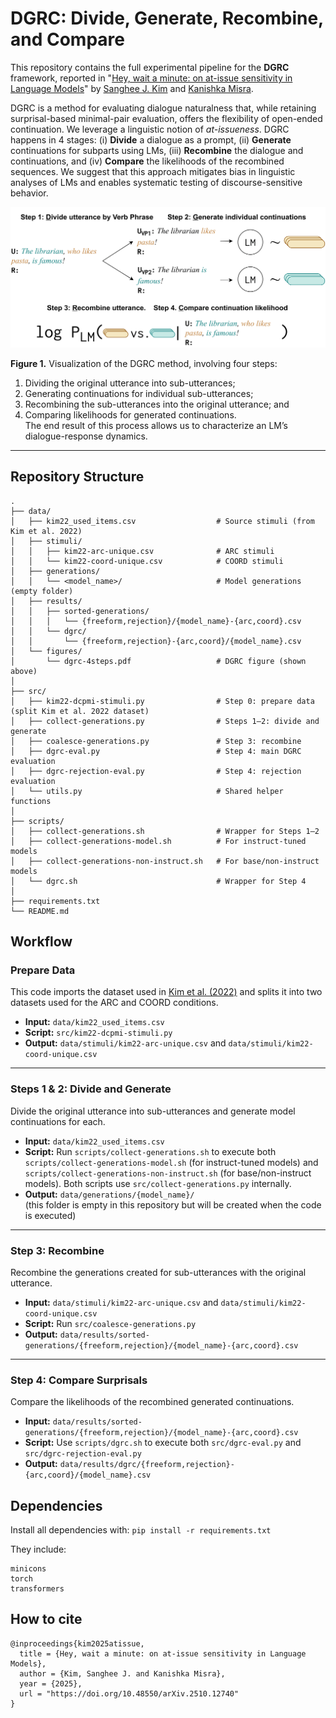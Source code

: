# DGRC: Divide, Generate, Recombine, and Compare

This repository contains the full experimental pipeline for the **DGRC** framework, reported in "[Hey, wait a minute: on at-issue sensitivity in Language Models](https://doi.org/10.48550/arXiv.2510.12740)" by [Sanghee J. Kim](https://sangheekim.net) and [Kanishka Misra](https://kanishka.website).

DGRC is a method for evaluating dialogue naturalness that, while retaining surprisal-based minimal-pair evaluation, offers the flexibility of open-ended continuation. We leverage a linguistic notion of <i>at-issueness</i>. DGRC happens in 4 stages: (i) **Divide** a dialogue as a prompt, (ii) **Generate** continuations for subparts using LMs, (iii) **Recombine** the dialogue and continuations, and (iv) **Compare** the likelihoods of the recombined sequences. We suggest that this approach mitigates bias in linguistic analyses of LMs and enables systematic testing of discourse-sensitive behavior.

<!-- <p align="center">
  <img src="data/figures/dgrc-4steps.pdf" alt="DGRC overview figure" width="650"/>
</p> -->

<p align="center">
  <img src="https://github.com/sangheek16/hey-wait-a-minute/raw/main/data/figures/dgrc-4steps.png" alt="DGRC overview figure" width="650"/>
</p>

**Figure 1.** Visualization of the DGRC method, involving four steps:  
1) Dividing the original utterance into sub-utterances;  
2) Generating continuations for individual sub-utterances;  
3) Recombining the sub-utterances into the original utterance; and  
4) Comparing likelihoods for generated continuations.  
The end result of this process allows us to characterize an LM’s dialogue-response dynamics.

---

## Repository Structure

```
.
├── data/
│   ├── kim22_used_items.csv                  # Source stimuli (from Kim et al. 2022)
│   ├── stimuli/
│   │   ├── kim22-arc-unique.csv              # ARC stimuli
│   │   └── kim22-coord-unique.csv            # COORD stimuli
│   ├── generations/
│   │   └── <model_name>/                     # Model generations (empty folder)
│   ├── results/
│   │   ├── sorted-generations/
│   │   │   └── {freeform,rejection}/{model_name}-{arc,coord}.csv
│   │   └── dgrc/
│   │       └── {freeform,rejection}-{arc,coord}/{model_name}.csv
│   └── figures/
│       └── dgrc-4steps.pdf                   # DGRC figure (shown above)
│
├── src/
│   ├── kim22-dcpmi-stimuli.py                # Step 0: prepare data (split Kim et al. 2022 dataset)
│   ├── collect-generations.py                # Steps 1–2: divide and generate
│   ├── coalesce-generations.py               # Step 3: recombine
│   ├── dgrc-eval.py                          # Step 4: main DGRC evaluation
│   ├── dgrc-rejection-eval.py                # Step 4: rejection evaluation
│   └── utils.py                              # Shared helper functions
│
├── scripts/
│   ├── collect-generations.sh                # Wrapper for Steps 1–2
│   ├── collect-generations-model.sh          # For instruct-tuned models
│   ├── collect-generations-non-instruct.sh   # For base/non-instruct models
│   └── dgrc.sh                               # Wrapper for Step 4
│
├── requirements.txt                          
└── README.md

```

## Workflow

### Prepare Data
This code imports the dataset used in [Kim et al. (2022)](https://aclanthology.org/2022.coling-1.72/) and splits it into two datasets used for the ARC and COORD conditions.

- **Input:** `data/kim22_used_items.csv`
- **Script:** `src/kim22-dcpmi-stimuli.py`
- **Output:** `data/stimuli/kim22-arc-unique.csv` and `data/stimuli/kim22-coord-unique.csv`

---

### Steps 1 & 2: Divide and Generate
Divide the original utterance into sub-utterances and generate model continuations for each.

- **Input:** `data/kim22_used_items.csv`
- **Script:** Run `scripts/collect-generations.sh` to execute both `scripts/collect-generations-model.sh` (for instruct-tuned models) and `scripts/collect-generations-non-instruct.sh` (for base/non-instruct models). Both scripts use `src/collect-generations.py` internally.
- **Output:** `data/generations/{model_name}/`  
  (this folder is empty in this repository but will be created when the code is executed)

---

### Step 3: Recombine
Recombine the generations created for sub-utterances with the original utterance.

- **Input:** `data/stimuli/kim22-arc-unique.csv` and `data/stimuli/kim22-coord-unique.csv`
- **Script:** Run `src/coalesce-generations.py`
- **Output:** `data/results/sorted-generations/{freeform,rejection}/{model_name}-{arc,coord}.csv`

---

### Step 4: Compare Surprisals
Compare the likelihoods of the recombined generated continuations.

- **Input:** `data/results/sorted-generations/{freeform,rejection}/{model_name}-{arc,coord}.csv`
- **Script:** Use `scripts/dgrc.sh` to execute both `src/dgrc-eval.py` and `src/dgrc-rejection-eval.py`
- **Output:** `data/results/dgrc/{freeform,rejection}-{arc,coord}/{model_name}.csv`

## Dependencies

Install all dependencies with: 
```pip install -r requirements.txt```

They include:
```
minicons
torch
transformers
```

## How to cite
```
@inproceedings{kim2025atissue,
  title = {Hey, wait a minute: on at-issue sensitivity in Language Models},
  author = {Kim, Sanghee J. and Kanishka Misra},
  year = {2025},
  url = "https://doi.org/10.48550/arXiv.2510.12740"
}
```
